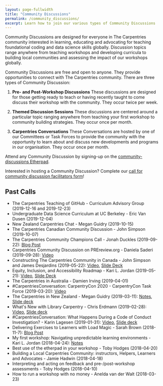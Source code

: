 ```yaml
---
layout: page-fullwidth
title: "Community Discussions"
permalink: /community_discussions/
excerpt: Learn how to join our various types of Community Discussions
---
```


Community Discussions are designed for everyone in The Carpentries community interested in learning, educating and advocating for teaching foundational coding and data science skills globally. Discussion topics range anywhere from teaching workshops and developing curricula to building local communities and assessing the impact of our workshops globally.

Community Discussions are free and open to anyone. They provide opportunities to connect with The Carpentries community. There are three types of Community Discussion:

1. __Pre- and Post-Workshop Discussions__ These discussions are designed for those getting ready to teach or having recently taught to come discuss their workshop with the community. They occur twice per week.

2. __Themed Discussion Sessions__ These discussions are centered around a particular topic ranging anywhere from teaching your first workshop to community building strategies. They occur once per month.

3.	__Carpentries Conversations__ These Conversations are hosted by one of our Committees or Task Forces to provide the community with the opportunity to learn about and discuss new developments and programs in our organisation. They occur once per month.

Attend any Community Discussion by signing-up on the [community-discussions Etherpad](https://pad.carpentries.org/community-discussions).

Interested in hosting a Community Discussion? Complete our [call for community discussion facilitators form](https://goo.gl/forms/STUEN15QWrlPlhm92)! 
 
## Past Calls
* The Carpentries Teaching of GitHub - Curriculum Advisory Group (2019-12-16 and 2019-12-23)
* Undergraduate Data Science Curriculum at UC Berkeley - Eric Van Dusen (2019-12-04)
* New Zealand Carpentries Chat - Megan Guidry (2019-10-15)
* The Carpentries Canadian Community Discussion - John Simpson (2019-10-07)
* The Carpentries Community Champions Call - Jonah Duckles (2019-09-22): [Blog Post](https://carpentries.org/blog/2019/09/community-champions/)
* Carpentries Community Discussion on PREreview.org - Daniela Saderi (2019-09-28): [Video](https://www.youtube.com/watch?v=IElxYAjg4ck)
* Constructing The Carpentries Community in Canada - John Simpson and James Desjardins (2019-05-22): [Video](https://www.youtube.com/watch?v=CVzkwAFYTz8), [Slide Deck](https://docs.google.com/presentation/d/14r1f03UuK0KJTYmzMe7bwR_mc-4lHIfJgVNhb983B2k/edit?usp=sharing) 
* Equity, Inclusion, and Accessibility Roadmap - Kari L. Jordan (2019-05-21): [Video](https://www.youtube.com/watch?v=npJcMKUKVwc), [Slide Deck](https://docs.google.com/presentation/d/1zzRVatAVhxJ4eVWqAezsUCVNbQHWGlBRzsPfCUM-pl8/edit?usp=sharing)
* The Carpentries in Australia - Damien Irving (2019-04-01)
* #CarpentriesConversation: CarpentryCon 2020 - CarpentryCon Task Force (2019-03-20): [Video](https://www.youtube.com/watch?v=pGsnqPTf6yA)
* The Carpentries in New Zealand - Megan Guidry (2019-03-11): [Notes](https://docs.google.com/document/d/1W1DhgBoOSdPCa17SWcALiP1Zxg4VNAj_KHe2-trKZpk/edit?ts=5c92adb2#heading=h.d7c6siica7vj), [Slide deck](https://docs.google.com/presentation/d/1XauUAIBS4bJQcxLaguKz7FUbcbyh1EuQxzCZ1Egop4k/edit?ts=5c92acfc#slide=id.g3b8317a2f2_1_29) 
* What's New with Library Carpentry - Chris Erdmann (2019-02-28): [Video](https://youtu.be/lR0MbC95lgg), [Slide deck](https://docs.google.com/presentation/d/1bseEc15qeIflOEHm_7-Z2kd2EHRTllyMMugGd-m68D8/edit#slide=id.p) 
* #CarpentriesConversation: What Happens During a Code of Conduct Investigation? - Karin Lagesen (2019-01-31): [Video](https://www.youtube.com/watch?v=7t1L8tN-Ygk), [Slide deck](https://docs.google.com/presentation/d/10eLnpfiIjkyZUd9yYlHJAqP_HeQcLJ07L_XAKRzVKiE/edit#slide=id.g3b8317a2f2_1_66)    
* Delivering Exercises to Learners with Load Magic - Sarah Brown (2018-11-7): [Blog Post](https://carpentries.org/blog/2018/11/delivering-exercises/)      
* My first workshop: Navigating unpredictable learning environments - Kari L. Jordan (2018-04-24): [Notes](https://docs.google.com/document/d/1dxzZ74PC0RA5NQTSuUivBh-518X1im0nsB0ykvLozJM/edit?usp=sharing)      
* Best use of the etherpad in your workshop - Toby Hodges (2018-04-20)      
* Building a Local Carpentries Community: instructors, Helpers, Learners and Advocates - Jamie Hadwin (2018-04-18)      
* Interpreting and acting on feedback and pre-/post-workshop assessments - Toby Hodges (2018-04-10)      
* How to run a workshop with no money - Anelda van der Walt (2018-03-23)    

